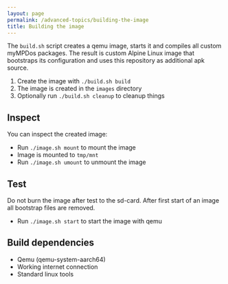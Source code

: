 ```yaml
---
layout: page
permalink: /advanced-topics/building-the-image
title: Building the image
---
```


The `build.sh` script creates a qemu image, starts it and compiles all custom myMPDos packages. The result is custom Alpine Linux image that bootstraps its configuration and uses this repository as additional apk source.

1. Create the image with `./build.sh build`
2. The image is created in the `images` directory
3. Optionally run `./build.sh cleanup` to cleanup things

## Inspect

You can inspect the created image:

- Run `./image.sh mount` to mount the image
- Image is mounted to `tmp/mnt`
- Run `./image.sh umount` to unmount the image

## Test

Do not burn the image after test to the sd-card. After first start of an image all bootstrap files are removed.

- Run `./image.sh start` to start the image with qemu

## Build dependencies

- Qemu (qemu-system-aarch64)
- Working internet connection
- Standard linux tools
